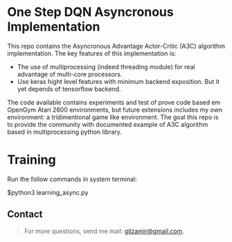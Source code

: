 One Step DQN Asyncronous Implementation
=

This repo contains the Asyncronous Advantage Actor-Critic (A3C) algorithm implementation. The key features of this implementation is:

* The use of multiprocessing (indeed threading module) for real advantage of multi-core processors. 
* Use keras hight level features with minimum backend exposition. But it yet depends of tensorflow backend.

The code available contains experiments and test of prove code based em OpenGym Atari 2600 environments, but future extensions includes my own environment: a tridimentional game like environment. The goal this repo is to provide the community with documented example of A3C algorithm based in multiprocessing python library.

Training
=

Run the follow commands in system terminal:

$python3 learning_async.py

Contact
---
>For more questions, send me mail: gilzamir@gmail.com.
